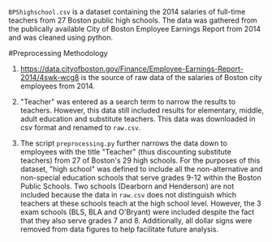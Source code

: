 `BPShighschool.csv` is a dataset containing the 2014 salaries of full-time teachers from 27 Boston public high schools. The data was gathered from the publically available City of Boston Employee Earnings Report from 2014 and was cleaned using python.

#Preprocessing Methodology

1. https://data.cityofboston.gov/Finance/Employee-Earnings-Report-2014/4swk-wcg8
is the source of raw data of the salaries of Boston city employees from 2014.

2. "Teacher" was entered as a search term to narrow the results to teachers. However, this data still included results for elementary, middle, adult education and substitute teachers. This data was downloaded in csv format and renamed to `raw.csv`.

3. The script `preprocessing.py` further narrows the data down to employees with the title "Teacher" (thus discounting substitute teachers) from 27 of Boston's 29 high schools. For the purposes of this dataset, "high school" was defined to include all the non-alternative and non-special education schools that serve grades 9-12 within the Boston Public Schools. Two schools (Dearborn and Henderson) are not included because the data in `raw.csv` does not distinguish which teachers at these schools teach at the high school level. However, the 3 exam schools (BLS, BLA and O'Bryant) were included despite the fact that they also serve grades 7 and 8.  Additionally, all dollar signs were removed from data figures to help facilitate future analysis.





